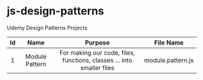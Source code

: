 # js-design-patterns
Udemy Design Patterns Projects


| Id  | Name            | Purpose                                                                | File Name         |
|:---:|:---------------:|:----------------------------------------------------------------------:|:-----------------:|
|  1  | Module Pattern  | For making our code, files, functions, classes ... into smaller files  | module.pattern.js |